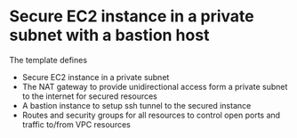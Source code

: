 # Secure EC2 instance in a private subnet with a bastion host

The template defines 
- Secure EC2 instance in a private subnet
- The NAT gateway to provide unidirectional access form a private 
subnet to the internet for secured resources
- A bastion instance to setup ssh tunnel to the secured instance 
- Routes and security groups for all resources to control open ports and traffic to/from VPC resources 
